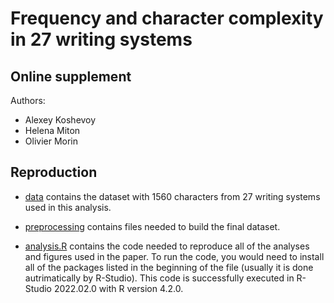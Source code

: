 # Frequency and character complexity in 27 writing systems

## Online supplement 

Authors: 

- Alexey Koshevoy
- Helena Miton
- Olivier Morin 

## Reproduction 

- [data](https://github.com/alexeykosh/Frequency-and-character-complexity-in-27-writing-systems/tree/main/data) contains the dataset with 1560 characters from 27 writing systems used in this analysis.

- [preprocessing](https://github.com/alexeykosh/Frequency-and-character-complexity-in-27-writing-systems/tree/main/preprocessing) contains files needed to build the final dataset. 

- [analysis.R](https://github.com/alexeykosh/Frequency-and-character-complexity-in-27-writing-systems/blob/main/analysis.R) contains the code needed to reproduce all of the analyses and figures used in the paper. To run the code, you would need to install all of the packages listed in the beginning of the file (usually it is done autrimatically by R-Studio). This code is successfully executed in R-Studio 2022.02.0 with R version 4.2.0.


